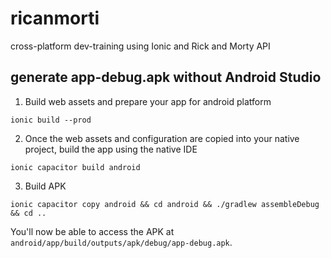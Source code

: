 # ricanmorti

cross-platform dev-training using Ionic and Rick and Morty API

## generate app-debug.apk without Android Studio

1. Build web assets and prepare your app for android platform

```
ionic build --prod
```

2. Once the web assets and configuration are copied into your native project, build the app using the native IDE

```
ionic capacitor build android
```

3. Build APK

```
ionic capacitor copy android && cd android && ./gradlew assembleDebug && cd ..
```

You'll now be able to access the APK at `android/app/build/outputs/apk/debug/app-debug.apk`.
